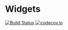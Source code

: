 # Widgets

[![Build Status](https://travis-ci.org/piever/Widgets.jl.svg?branch=master)](https://travis-ci.org/piever/Widgets.jl)
[![codecov.io](http://codecov.io/github/piever/Widgets.jl/coverage.svg?branch=master)](http://codecov.io/github/piever/Widgets.jl?branch=master)
